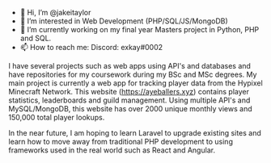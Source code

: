- 👋 Hi, I’m @jakeitaylor
- 👀 I’m interested in Web Development (PHP/SQL/JS/MongoDB)
- 🌱 I’m currently working on my final year Masters project in Python, PHP and SQL.
- 📫 How to reach me: Discord: exkay#0002

I have several projects such as web apps using API's and databases and have repositories for my coursework during my BSc and MSc degrees. My main project is currently a web app for tracking player data from the Hypixel Minecraft Network. This website (https://ayeballers.xyz) contains player statistics, leaderboards and guild management. Using multiple API's and MySQL/MongoDB, this website has over 2000 unique monthly views and 150,000 total player lookups.

In the near future, I am hoping to learn Laravel to upgrade existing sites and learn how to move away from traditional PHP development to using frameworks used in the real world such as React and Angular.
<!---
jake-exkay/jake-exkay is a ✨ special ✨ repository because its `README.md` (this file) appears on your GitHub profile.
You can click the Preview link to take a look at your changes.
--->
